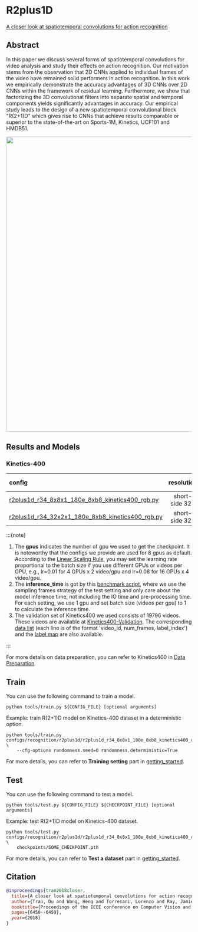 # R2plus1D

[A closer look at spatiotemporal convolutions for action recognition](https://openaccess.thecvf.com/content_cvpr_2018/html/Tran_A_Closer_Look_CVPR_2018_paper.html)

<!-- [ALGORITHM] -->

## Abstract

<!-- [ABSTRACT] -->

In this paper we discuss several forms of spatiotemporal convolutions for video analysis and study their effects on action recognition. Our motivation stems from the observation that 2D CNNs applied to individual frames of the video have remained solid performers in action recognition. In this work we empirically demonstrate the accuracy advantages of 3D CNNs over 2D CNNs within the framework of residual learning. Furthermore, we show that factorizing the 3D convolutional filters into separate spatial and temporal components yields significantly advantages in accuracy. Our empirical study leads to the design of a new spatiotemporal convolutional block "R(2+1)D" which gives rise to CNNs that achieve results comparable or superior to the state-of-the-art on Sports-1M, Kinetics, UCF101 and HMDB51.

<!-- [IMAGE] -->

<div align=center>
<img src="https://user-images.githubusercontent.com/34324155/143043885-3d00413c-b556-445e-9673-f5805c08c195.png" width="800"/>
</div>

## Results and Models

### Kinetics-400

| config                                   |   resolution   | gpus | backbone | pretrain | top1 acc | top5 acc | inference_time(video/s) | gpu_mem(M) |                  ckpt                   |                  log                   |
| :--------------------------------------- | :------------: | :--: | :------: | :------: | :------: | :------: | :---------------------: | :--------: | :-------------------------------------: | :------------------------------------: |
| [r2plus1d_r34_8x8x1_180e_8xb8_kinetics400_rgb.py](/configs/recognition/r2plus1d/r2plus1d_r34_8x8x1_180e_8xb8_kinetics400_rgb.py) | short-side 320 |  8   | ResNet34 |   None   |  69.35   |  88.32   |            x            |    5036    | [ckpt](https://download.openmmlab.com/mmaction/v2.0/recognition/r2plus1d/r2plus1d_r34_8x8x1_180e_8xb8_kinetics400_rgb/r2plus1d_r34_8x8x1_180e_8xb8_kinetics400_rgb_20220812-47cfe041.pth) | [log](https://download.openmmlab.com/mmaction/v2.0/recognition/r2plus1d/r2plus1d_r34_8x8x1_180e_8xb8_kinetics400_rgb/20220625_103729.log) |
| [r2plus1d_r34_32x2x1_180e_8xb8_kinetics400_rgb.py](/configs/recognition/r2plus1d/r2plus1d_r34_32x2x1_180e_8xb8_kinetics400_rgb.py) | short-side 320 |  8   | ResNet34 |   None   |  75.27   |  92.03   |            x            |   17006    | [ckpt](https://download.openmmlab.com/mmaction/v2.0/recognition/r2plus1d/r2plus1d_r34_32x2x1_180e_8xb8_kinetics400_rgb/r2plus1d_r34_32x2x1_180e_8xb8_kinetics400_rgb_20220812-4270588c.pth) | [log](https://download.openmmlab.com/mmaction/v2.0/recognition/r2plus1d/r2plus1d_r34_32x2x1_180e_8xb8_kinetics400_rgb/20220726_172404.log) |

:::{note}

1. The **gpus** indicates the number of gpu we used to get the checkpoint. It is noteworthy that the configs we provide are used for 8 gpus as default.
   According to the [Linear Scaling Rule](https://arxiv.org/abs/1706.02677), you may set the learning rate proportional to the batch size if you use different GPUs or videos per GPU,
   e.g., lr=0.01 for 4 GPUs x 2 video/gpu and lr=0.08 for 16 GPUs x 4 video/gpu.
2. The **inference_time** is got by this [benchmark script](/tools/analysis/benchmark.py), where we use the sampling frames strategy of the test setting and only care about the model inference time, not including the IO time and pre-processing time. For each setting, we use 1 gpu and set batch size (videos per gpu) to 1 to calculate the inference time.
3. The validation set of Kinetics400 we used consists of 19796 videos. These videos are available at [Kinetics400-Validation](https://mycuhk-my.sharepoint.com/:u:/g/personal/1155136485_link_cuhk_edu_hk/EbXw2WX94J1Hunyt3MWNDJUBz-nHvQYhO9pvKqm6g39PMA?e=a9QldB). The corresponding [data list](https://download.openmmlab.com/mmaction/dataset/k400_val/kinetics_val_list.txt) (each line is of the format 'video_id, num_frames, label_index') and the [label map](https://download.openmmlab.com/mmaction/dataset/k400_val/kinetics_class2ind.txt) are also available.

:::

For more details on data preparation, you can refer to Kinetics400 in [Data Preparation](/docs/data_preparation.md).

## Train

You can use the following command to train a model.

```shell
python tools/train.py ${CONFIG_FILE} [optional arguments]
```

Example: train R(2+1)D model on Kinetics-400 dataset in a deterministic option.

```shell
python tools/train.py configs/recognition/r2plus1d/r2plus1d_r34_8x8x1_180e_8xb8_kinetics400_rgb.py \
    --cfg-options randomness.seed=0 randomness.deterministic=True
```

For more details, you can refer to **Training setting** part in [getting_started](/docs/getting_started.md#training-setting).

## Test

You can use the following command to test a model.

```shell
python tools/test.py ${CONFIG_FILE} ${CHECKPOINT_FILE} [optional arguments]
```

Example: test R(2+1)D model on Kinetics-400 dataset.

```shell
python tools/test.py configs/recognition/r2plus1d/r2plus1d_r34_8x8x1_180e_8xb8_kinetics400_rgb.py \
    checkpoints/SOME_CHECKPOINT.pth
```

For more details, you can refer to **Test a dataset** part in [getting_started](/docs/getting_started.md#test-a-dataset).

## Citation

```BibTeX
@inproceedings{tran2018closer,
  title={A closer look at spatiotemporal convolutions for action recognition},
  author={Tran, Du and Wang, Heng and Torresani, Lorenzo and Ray, Jamie and LeCun, Yann and Paluri, Manohar},
  booktitle={Proceedings of the IEEE conference on Computer Vision and Pattern Recognition},
  pages={6450--6459},
  year={2018}
}
```
